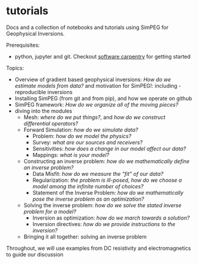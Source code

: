 # tutorials
Docs and a collection of notebooks and tutorials using SimPEG for Geophysical Inversions. 

Prerequisites: 
- python, jupyter and git. Checkout [software carpentry](http://software-carpentry.org/lessons/) for getting started

Topics:
- Overview of gradient based geophysical inversions: *How do we estimate models from data?* and motivation for SimPEG!: including - reproducible inversions 
- Installing SimPEG (from git and from pip), and how we operate on github 
- SimPEG framework: *How do we organize all of the moving pieces?*
- diving into the modules
    - Mesh: *where do we put things?*, and *how do we construct differential operators?*
    - Forward Simulation: *how do we simulate data?*
        - Problem: *how do we model the physics?*
        - Survey: *what are our sources and receivers?*
        - Sensitivities: *how does a change in our model affect our data?* 
        - Mappings: *what is your model?* 
    - Constructing an inverse problem: *how do we mathematically define an inverse problem?*
        - Data Misfit: *how do we measure the "fit" of our data?*
        - Regularization: *the problem is ill-posed, how do we choose a model among the infinite number of choices?*
        - Statement of the Inverse Problem: *how do we mathematically pose the inverse problem as an optimization?*
    - Solving the inverse problem: *how do we solve the stated inverse problem for a model?*
        - Inversion as optimization: *how do we march towards a solution?*
        - Inversion directives: *how do we provide instructions to the inversion?* 
    - Bringing it all together: solving an inverse problem
  
Throughout, we will use examples from DC resistivity and electromagnetics to guide our discussion
